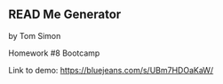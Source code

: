 ## READ Me Generator 
by Tom Simon

Homework #8 Bootcamp

Link to demo: https://bluejeans.com/s/UBm7HDOaKaW/

